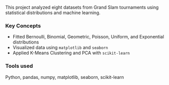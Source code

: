 
  <p>This project analyzed eight datasets from Grand Slam tournaments using statistical distributions and machine learning.</p>

  <h3>Key Concepts</h3>
  <ul>
    <li>Fitted Bernoulli, Binomial, Geometric, Poisson, Uniform, and Exponential distributions</li>
    <li>Visualized data using <code>matplotlib</code> and <code>seaborn</code></li>
    <li>Applied K-Means Clustering and PCA with <code>scikit-learn</code></li>
  </ul>

  <h3>Tools used</h3>
  <p>Python, pandas, numpy, matplotlib, seaborn, scikit-learn</p>
